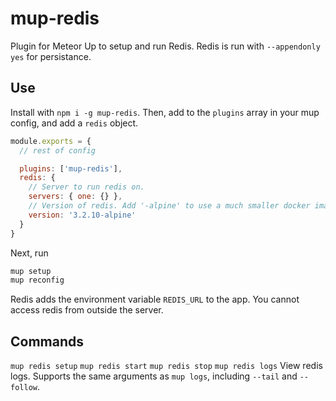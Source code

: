 # mup-redis

Plugin for Meteor Up to setup and run Redis. Redis is run with `--appendonly yes` for persistance.

## Use

Install with `npm i -g mup-redis`.
Then, add to the `plugins` array in your mup config, and add a `redis` object.

```js
module.exports = {
  // rest of config

  plugins: ['mup-redis'],
  redis: {
    // Server to run redis on.
    servers: { one: {} },
    // Version of redis. Add '-alpine' to use a much smaller docker image
    version: '3.2.10-alpine'
  }
}
```

Next, run

```bash
mup setup
mup reconfig
```

Redis adds the environment variable `REDIS_URL` to the app. You cannot access redis from outside the server.

## Commands
`mup redis setup`
`mup redis start`
`mup redis stop`
`mup redis logs` View redis logs. Supports the same arguments as `mup logs`, including `--tail` and `--follow`.
